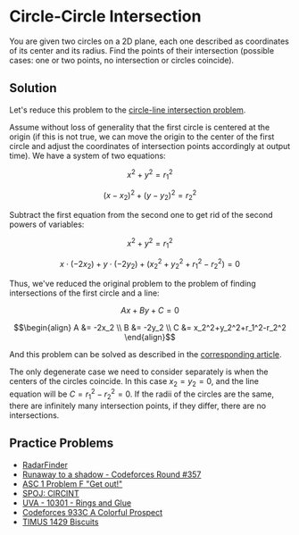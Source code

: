 # Circle-Circle Intersection

You are given two circles on a 2D plane, each one described as coordinates of its center and its radius. Find the points of their intersection (possible cases: one or two points, no intersection or circles coincide).

## Solution

Let's reduce this problem to the [circle-line intersection problem](circle-line-intersection.md).

Assume without loss of generality that the first circle is centered at the origin (if this is not true, we can move the origin to the center of the first circle and adjust the coordinates of intersection points accordingly at output time). We have a system of two equations:

$$x^2+y^2=r_1^2$$

$$(x - x_2)^2 + (y - y_2)^2 = r_2^2$$

Subtract the first equation from the second one to get rid of the second powers of variables:

$$x^2+y^2=r_1^2$$

$$x \cdot (-2x_2) + y \cdot (-2y_2) + (x_2^2+y_2^2+r_1^2-r_2^2) = 0$$

Thus, we've reduced the original problem to the problem of finding intersections of the first circle and a line:

$$Ax + By + C = 0$$

$$\begin{align}
A &= -2x_2 \\
B &= -2y_2 \\
C &= x_2^2+y_2^2+r_1^2-r_2^2
\end{align}$$

And this problem can be solved as described in the [corresponding article](circle-line-intersection.md).

The only degenerate case we need to consider separately is when the centers of the circles coincide. In this case $x_2=y_2=0$, and the line equation will be $C = r_1^2-r_2^2 = 0$. If the radii of the circles are the same, there are infinitely many intersection points, if they differ, there are no intersections.

## Practice Problems

- [RadarFinder](https://community.topcoder.com/stat?c=problem_statement&pm=7766)
- [Runaway to a shadow - Codeforces Round #357](http://codeforces.com/problemset/problem/681/E)
- [ASC 1 Problem F "Get out!"](http://codeforces.com/gym/100199/problem/F)
- [SPOJ: CIRCINT](http://www.spoj.com/problems/CIRCINT/)
- [UVA - 10301 - Rings and Glue](https://uva.onlinejudge.org/index.php?option=onlinejudge&page=show_problem&problem=1242)
- [Codeforces 933C A Colorful Prospect](https://codeforces.com/problemset/problem/933/C)
- [TIMUS 1429 Biscuits](https://acm.timus.ru/problem.aspx?space=1&num=1429)
